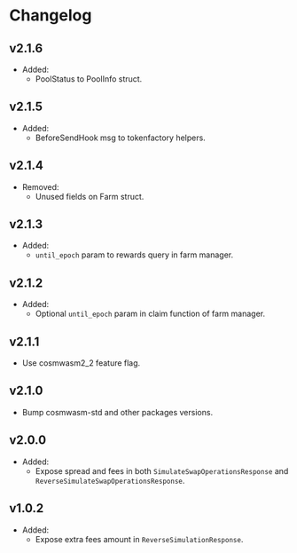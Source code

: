 # Changelog

## v2.1.6

- Added:
  - PoolStatus to PoolInfo struct.
  
## v2.1.5

- Added:
  - BeforeSendHook msg to tokenfactory helpers.
  
## v2.1.4

- Removed:
  - Unused fields on Farm struct.
  
## v2.1.3

- Added:
  - `until_epoch` param to rewards query in farm manager.

## v2.1.2

- Added:
  - Optional `until_epoch` param in claim function of farm manager.

## v2.1.1

- Use cosmwasm2_2 feature flag.

## v2.1.0

- Bump cosmwasm-std and other packages versions.

## v2.0.0

- Added:
  - Expose spread and fees in both `SimulateSwapOperationsResponse` and `ReverseSimulateSwapOperationsResponse`.

## v1.0.2

- Added:
  - Expose extra fees amount in `ReverseSimulationResponse`.